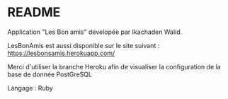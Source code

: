 # README

Application "Les Bon amis" developée par Ikachaden Walid.


LesBonAmis est aussi disponible sur le site suivant : https://lesbonsamis.herokuapp.com/

Merci d'utiliser la branche Heroku afin de visualiser la configuration de la base de donnée PostGreSQL

Langage : Ruby
